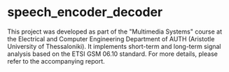 # speech_encoder_decoder
This project was developed as part of the "Multimedia Systems" course at the Electrical and Computer Engineering Department of AUTH (Aristotle University of Thessaloniki).
It implements short-term and long-term signal analysis based on the ETSI GSM 06.10 standard.
For more details, please refer to the accompanying report.
